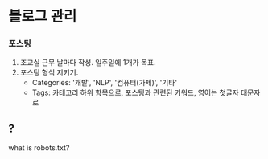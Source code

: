 # 블로그 관리



### 포스팅

1. 조교실 근무 날마다 작성. 일주일에 1개가 목표.
2. 포스팅 형식 지키기.
   - Categories: '개발', 'NLP', '컴퓨터(가제)', '기타'
   - Tags: 카테고리 하위 항목으로, 포스팅과 관련된 키워드, 영어는 첫글자 대문자로





## ?

what is robots.txt?